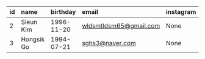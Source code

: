 | id | name | birthday | email | instagram |
| :--- | :--- | :--- | :--- | :--- |
| 2 | Sieun Kim | 1996-11-20 | wldsmtldsm65@gmail.com | None |
| 3 | Hongsik Go | 1994-07-21 | sghs3@naver.com | None |
